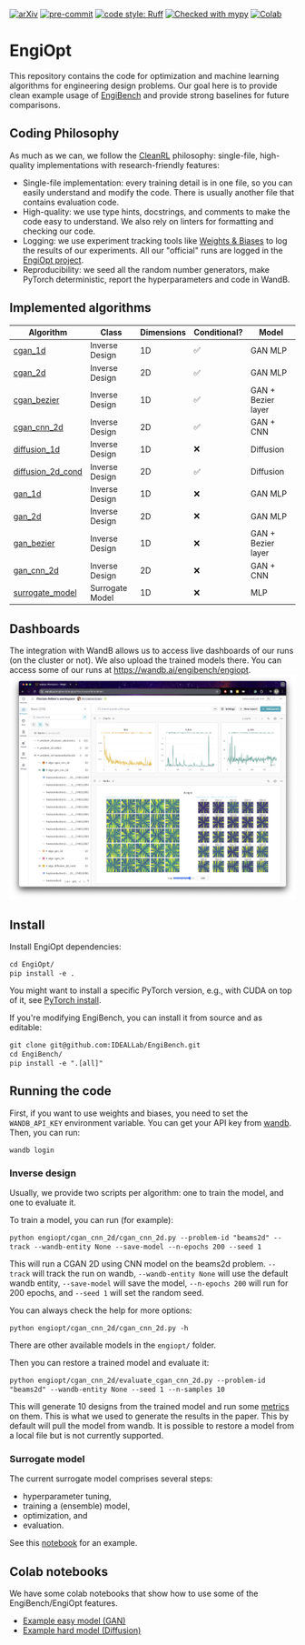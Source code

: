 [![arXiv](https://img.shields.io/badge/arXiv-2508.00831-b31b1b.svg)](https://arxiv.org/abs/2508.00831)
[![pre-commit](https://img.shields.io/badge/pre--commit-enabled-brightgreen?logo=pre-commit&logoColor=white)](https://pre-commit.com/)
[![code style: Ruff](
    https://img.shields.io/endpoint?url=https://raw.githubusercontent.com/astral-sh/ruff/main/assets/badge/v2.json)](
    https://github.com/astral-sh/ruff)
[![Checked with mypy](http://www.mypy-lang.org/static/mypy_badge.svg)](http://mypy-lang.org/)
[![Colab](https://colab.research.google.com/assets/colab-badge.svg)](https://colab.research.google.com/github/IDEALLab/EngiOpt/blob/main/example_easy_model.ipynb)

# EngiOpt

This repository contains the code for optimization and machine learning algorithms for engineering design problems. Our goal here is to provide clean example usage of [EngiBench](https://github.com/IDEALLab/EngiBench) and provide strong baselines for future comparisons.

## Coding Philosophy
As much as we can, we follow the [CleanRL](https://github.com/vwxyzjn/cleanrl) philosophy: single-file, high-quality implementations with research-friendly features:
* Single-file implementation: every training detail is in one file, so you can easily understand and modify the code. There is usually another file that contains evaluation code.
* High-quality: we use type hints, docstrings, and comments to make the code easy to understand. We also rely on linters for formatting and checking our code.
* Logging: we use experiment tracking tools like [Weights & Biases](https://wandb.ai/site) to log the results of our experiments. All our "official" runs are logged in the [EngiOpt project](https://wandb.ai/engibench/engiopt).
* Reproducibility: we seed all the random number generators, make PyTorch deterministic, report the hyperparameters and code in WandB.

## Implemented algorithms


**Algorithm** | **Class** | **Dimensions** | **Conditional?** | **Model**
--- | --- | --- | --- | ---
[cgan_1d](engiopt/cgan_1d/) | Inverse Design | 1D | ✅ | GAN MLP
[cgan_2d](engiopt/cgan_2d/) | Inverse Design | 2D | ✅ | GAN MLP
[cgan_bezier](engiopt/cgan_bezier/) | Inverse Design | 1D | ✅ | GAN + Bezier layer
[cgan_cnn_2d](engiopt/cgan_cnn_2d/) | Inverse Design | 2D | ✅ | GAN + CNN
[diffusion_1d](engiopt/diffusion_1d/) | Inverse Design | 1D | ❌ | Diffusion
[diffusion_2d_cond](engiopt/diffusion_2d_cond/) | Inverse Design | 2D | ✅ | Diffusion
[gan_1d](engiopt/gan_1d/) | Inverse Design | 1D | ❌ | GAN MLP
[gan_2d](engiopt/gan_2d/) | Inverse Design | 2D | ❌ | GAN MLP
[gan_bezier](engiopt/gan_bezier/) | Inverse Design | 1D | ❌ | GAN + Bezier layer
[gan_cnn_2d](engiopt/gan_cnn_2d/) | Inverse Design | 2D | ❌ | GAN + CNN
[surrogate_model](engiopt/surrogate_model/) | Surrogate Model | 1D | ❌ | MLP

## Dashboards
The integration with WandB allows us to access live dashboards of our runs (on the cluster or not). We also upload the trained models there. You can access some of our runs at https://wandb.ai/engibench/engiopt.
<img src="imgs/wandb_dashboard.png" alt="WandB dashboards"/>


## Install
Install EngiOpt dependencies:
```
cd EngiOpt/
pip install -e .
```

You might want to install a specific PyTorch version, e.g., with CUDA on top of it, see [PyTorch install](https://pytorch.org/get-started/locally/).

If you're modifying EngiBench, you can install it from source and as editable:
```
git clone git@github.com:IDEALLab/EngiBench.git
cd EngiBench/
pip install -e ".[all]"
```

## Running the code

First, if you want to use weights and biases, you need to set the `WANDB_API_KEY` environment variable. You can get your API key from [wandb](https://wandb.ai/site). Then, you can run:
```
wandb login
```

### Inverse design
Usually, we provide two scripts per algorithm: one to train the model, and one to evaluate it.

To train a model, you can run (for example):

```
python engiopt/cgan_cnn_2d/cgan_cnn_2d.py --problem-id "beams2d" --track --wandb-entity None --save-model --n-epochs 200 --seed 1
```

This will run a CGAN 2D using CNN model on the beams2d problem. `--track` will track the run on wandb, `--wandb-entity None` will use the default wandb entity, `--save-model` will save the model, `--n-epochs 200` will run for 200 epochs, and `--seed 1` will set the random seed.

You can always check the help for more options:
```
python engiopt/cgan_cnn_2d/cgan_cnn_2d.py -h
```

There are other available models in the `engiopt/` folder.

Then you can restore a trained model and evaluate it:

```
python engiopt/cgan_cnn_2d/evaluate_cgan_cnn_2d.py --problem-id "beams2d" --wandb-entity None --seed 1 --n-samples 10
```
This will generate 10 designs from the trained model and run some [metrics](https://github.com/IDEALLab/EngiOpt/blob/main/engiopt/metrics.py) on them. This is what we used to generate the results in the paper. This by default will pull the model from wandb. It is possible to restore a model from a local file but is not currently supported.

### Surrogate model

The current surrogate model comprises several steps:
- hyperparameter tuning,
- training a (ensemble) model,
- optimization, and
- evaluation.

See this [notebook](https://github.com/IDEALLab/EngiOpt/blob/main/engiopt/surrogate_model/case_study_pe_notebook.ipynb) for an example.




## Colab notebooks
We have some colab notebooks that show how to use some of the EngiBench/EngiOpt features.
* [Example easy model (GAN)](https://colab.research.google.com/github/IDEALLab/EngiOpt/blob/main/example_easy_model.ipynb)
* [Example hard model (Diffusion)](https://colab.research.google.com/github/IDEALLab/EngiOpt/blob/main/example_hard_model.ipynb)
